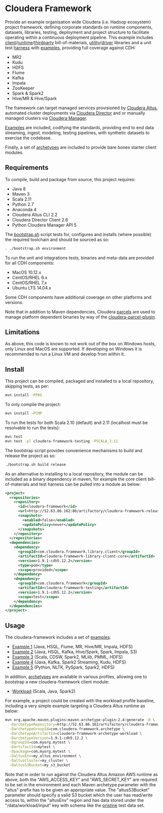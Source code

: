 # Cloudera Framework

Provide an example organisation wide Cloudera (i.e. Hadoop ecosystem) project framework, 
defining corporate standards on runtime components, datasets, libraries, testing, deployment and
project  structure to facilitate operating within a continuous deployment pipeline. This example includes 
[client](https://github.com/ggear/cloudera-framework/tree/master/cloudera-framework-library/cloudera-framework-library-client)/[runtime](https://github.com/ggear/cloudera-framework/tree/master/cloudera-framework-library/cloudera-framework-library-runtime)/[thirdparty](https://github.com/ggear/cloudera-framework/tree/master/cloudera-framework-library/cloudera-framework-library-thirdparty)
bill-of-materials, [utility](https://github.com/ggear/cloudera-framework/tree/master/cloudera-framework-common/src/main/java/com/cloudera/framework/common)/[driver](https://github.com/ggear/cloudera-framework/tree/master/cloudera-framework-common/src/main/java/com/cloudera/framework/common/Driver.java)
libraries and a unit test [harness](https://github.com/ggear/cloudera-framework/tree/master/cloudera-framework-testing/src/main/java/com/cloudera/framework/testing)
with [examples](https://github.com/ggear/cloudera-framework/tree/master/cloudera-framework-testing/src/test/java/com/cloudera/framework/testing/server),
providing full coverage against CDH:

* MR2
* Kudu
* HDFS
* Flume
* Kafka
* Impala
* ZooKeeper
* Spark & Spark2
* Hive/MR & Hive/Spark

The framework can target managed services provisioned by [Cloudera Altus](https://www.cloudera.com/products/altus.html),
automated cluster deployments via [Cloudera Director](https://www.cloudera.com/products/product-components/cloudera-director.html)
and or manually managed clusters via [Cloudera Manager](https://www.cloudera.com/products/product-components/cloudera-manager.html).

[Examples](https://github.com/ggear/cloudera-framework/tree/master/cloudera-framework-parent/cloudera-framework-example) 
are included, codifying the standards, providing end to end data streaming, ingest, modeling, testing
pipelines, with synthetic datasets to exercise the codebase.

Finally, a set of [archetypes](https://github.com/ggear/cloudera-framework/tree/master/cloudera-framework-archetype) 
are included to provide bare bones starter client modules.

## Requirements

To compile, build and package from source, this project requires:

* Java 8
* Maven 3
* Scala 2.11
* Python 2.7
* Anaconda 4
* Cloudera Altus CLI 2.2
* Cloudera Director Client 2.6
* Python Cloudera Manager API 5

The [bootstrap.sh](https://github.com/ggear/cloudera-framework/blob/master/bootstrap.sh) script tests for,
configures and installs (where possible) the required toolchain and should be sourced as so:

```bash
. ./bootstrap.sh environment
```

To run the unit and integrations tests, binaries and meta-data are provided for all CDH components:

* MacOS 10.12.x
* CentOS/RHEL 6.x
* CentOS/RHEL 7.x
* Ubuntu LTS 14.04.x

Some CDH components have additional coverage on other platforms and versions.

Note that in addition to Maven dependencies, Cloudera 
[parcels](http://www.cloudera.com/documentation/enterprise/latest/topics/cm_ig_parcels.html) 
are used to manage platform dependent binaries by way of the 
[cloudera-parcel-plugin](https://github.com/ggear/cloudera-parcel/tree/master/cloudera-parcel-plugin).

## Limitations

As above, this code is known to not work out of the box on Windows hosts, only Linux and MacOS
are supported. If developing on Windows it is recommended to run a Linux VM and develop from within it.  

## Install

This project can be compiled, packaged and installed to a local repository, skipping tests, as per:

```bash
mvn install -PPKG
```

To only compile the project:

```bash
mvn install -PCMP
```

To run the tests for both Scala 2.10 (default) and 2.11 (localhost must be resolvable to run the tests):

```bash
mvn test
mvn test -pl cloudera-framework-testing -PSCALA_2.11
```

The bootstrap script provides convenience mechanisms to build and release the project as so:

```bash
./bootstrap.sh build release
```

As an alternative to installing to a local repository, the module can be included as a binary dependency in maven, 
for example the core client bill-of-materials and test harness can be pulled into a module as below:

```xml
<project>
  <repositories>
    <repository>
      <id>cloudera-framework</id>
      <url>http://52.63.86.162:80/artifactory/cloudera-framework-releases</url>
      <snapshots>
        <enabled>false</enabled>
        <updatePolicy>never</updatePolicy>
      </snapshots>
    </repository>
  </repositories>
  <dependencies>
    <dependency>
      <groupId>com.cloudera.framework.library.client</groupId>
      <artifactId>cloudera-framework-library-client-core</artifactId>
      <version>1.9.1-cdh5.12.2</version>
      <type>pom</type>
      <scope>provided</scope>
    </dependency>
    <dependency>
      <groupId>com.cloudera.framework</groupId>
      <artifactId>cloudera-framework-testing</artifactId>
      <version>1.9.1-cdh5.12.2</version>
      <scope>test</scope>
    </dependency>
  </dependencies>
</project>
```

## Usage

The cloudera-framework includes a set of 
[examples](https://github.com/ggear/cloudera-framework/tree/master/cloudera-framework-parent/cloudera-framework-example):

* [Example 1](https://github.com/ggear/cloudera-framework/tree/master/cloudera-framework-parent/cloudera-framework-example/cloudera-framework-example-1) 
  (Java, HSQL, Flume, MR, Hive/MR, Impala, HDFS)
* [Example 2](https://github.com/ggear/cloudera-framework/tree/master/cloudera-framework-parent/cloudera-framework-example/cloudera-framework-example-2)
  (Java, HSQL, Kafka, Hive/Spark, Spark, Impala, S3)
* [Example 3](https://github.com/ggear/cloudera-framework/tree/master/cloudera-framework-parent/cloudera-framework-example/cloudera-framework-example-3) 
  (Scala, CDSW, Spark2, MLlib, PMML, HDFS)
* [Example 4](https://github.com/ggear/cloudera-framework/tree/master/cloudera-framework-parent/cloudera-framework-example/cloudera-framework-example-4) 
  (Java, Kafka, Spark2 Streaming, Kudu, HDFS)
* [Example 5](https://github.com/ggear/cloudera-framework/tree/master/cloudera-framework-parent/cloudera-framework-example/cloudera-framework-example-5) 
  (Python, NLTK, PySpark, Spark2, HDFS)

In addition,
[archetypes](https://github.com/ggear/cloudera-framework/tree/master/cloudera-framework-archetype)
are available in various profiles, allowing one to bootstrap a new cloudera-framework client module:

* [Workload](https://github.com/ggear/cloudera-framework/tree/master/cloudera-framework-archetype/cloudera-framework-archetype-workload/src/main/resources/archetype-resources)
  (Scala, Java, Spark2)

For example, a project could be created with the workload profile baseline,
including a very simple example targeting a Cloudera Altus runtime as below:

```bash
mvn org.apache.maven.plugins:maven-archetype-plugin:2.4:generate -B \
  -DarchetypeRepository=http://52.63.86.162/artifactory/cloudera-framework-releases \
  -DarchetypeGroupId=com.cloudera.framework.archetype \
  -DarchetypeArtifactId=cloudera-framework-archetype-workload \
  -DarchetypeVersion=1.9.1-cdh5.12.2 \
  -DgroupId=com.myorg.mytest \
  -DartifactId=mytest \
  -Dpackage=com.myorg.mytest \
  -DaltusEnv=my_altus_environment \
  -DaltusCluster=my_cluster \
  -DaltusS3Bucket=my_s3_bucket
```

Note that in order to run against the Cloudera Altus Amazon AWS runtime as above, 
both the "AWS_ACCESS_KEY" and "AWS_SECRET_KEY" are required to be set in the 
environment and each Maven archetype parameter with the "altus" prefix has to be 
given an appropriate value. The "altusS3Bucket" parameter should specify a valid
S3 bucket which the user has read/write access to, within the "altusEnv" region
and has data stored under the "/data/workload/input" key with schema like the
[pristine](https://raw.githubusercontent.com/ggear/cloudera-framework/master/cloudera-framework-archetype/cloudera-framework-archetype-workload/src/main/resources/archetype-resources/src/test/resources/data/__artifactId__/csv/pristine/pristine.csv) 
test data set.

